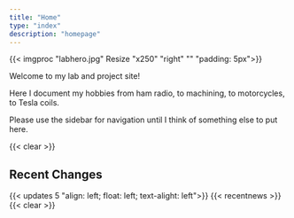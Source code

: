 ```yaml
---
title: "Home"
type: "index"
description: "homepage"
---
```


{{< imgproc "labhero.jpg" Resize "x250" "right" "" "padding: 5px">}}

Welcome to my lab and project site!

Here I document my hobbies from ham radio, to machining, to motorcycles, to Tesla coils.

Please use the sidebar for navigation until I think of something else to put here.

{{< clear >}}

## Recent Changes

{{< updates 5 "align: left; float: left; text-alight: left">}}
{{< recentnews >}}
{{< clear >}}
